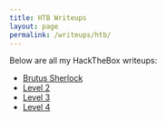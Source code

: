 ```yaml
---
title: HTB Writeups
layout: page
permalink: /writeups/htb/
---
```

Below are all my HackTheBox writeups:

<ul>
  <li><a href="/writeups/htb/brutus">Brutus Sherlock</a></li>
  <li><a href="/writeups/htb/fluffy">Level 2</a></li>
  <li><a href="/writeups/bandit/level3/">Level 3</a></li>
  <li><a href="/writeups/bandit/level1/">Level 4</a></li>
